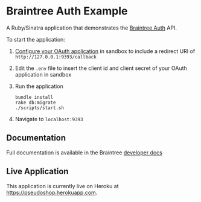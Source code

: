 # Braintree Auth Example

A Ruby/Sinatra application that demonstrates the [Braintree Auth](https://developers.braintreepayments.com/guides/braintree-auth/overview) API.

To start the application:

1. [Configure your OAuth application](https://developer.paypal.com/braintree/docs/guides/extend/oauth/configuration) in sandbox to include a redirect URI of `http://127.0.0.1:9393/callback`
2. Edit the `.env` file to insert the client id and client secret of your OAuth application in sandbox
3. Run the application

    ```
    bundle install
    rake db:migrate
    ./scripts/start.sh
    ```
4. Navigate to `localhost:9393`

## Documentation

Full documentation is available in the Braintree [developer docs](https://developers.braintreepayments.com/guides/braintree-auth/overview)

## Live Application

This application is currently live on Heroku at https://pseudoshop.herokuapp.com.
